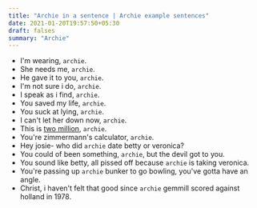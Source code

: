```yaml
---
title: "Archie in a sentence | Archie example sentences"
date: 2021-01-20T19:57:50+05:30
draft: falses
summary: "Archie"
---
```

- I'm wearing, `archie`.
- She needs me, `archie`.
- He gave it to you, `archie`.
- I'm not sure i do, `archie`.
- I speak as i find, `archie`.
- You saved my life, `archie`.
- You suck at lying, `archie`.
- I can't let her down now, `archie`.
- This is <u>two million</u>, `archie`.
- You're zimmermann's calculator, `archie`.
- Hey josie- who did `archie` date betty or veronica?
- You could of been something, `archie`, but the devil got to you.
- You sound like betty, all pissed off because `archie` is taking veronica.
- You're passing up `archie` bunker to go bowling, you've gotta have an angle.
- Christ, i haven't felt that good since `archie` gemmill scored against holland in 1978.
                 

